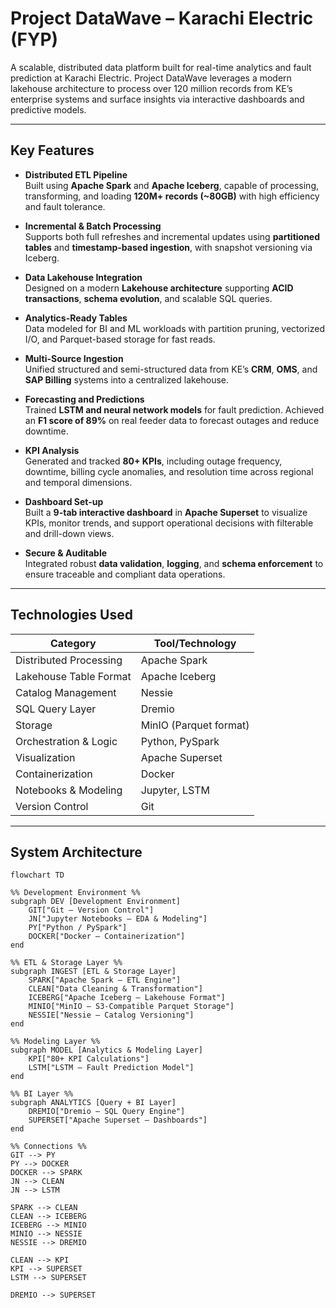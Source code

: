 # Project DataWave – Karachi Electric (FYP)

A scalable, distributed data platform built for real-time analytics and fault prediction at Karachi Electric. Project DataWave leverages a modern lakehouse architecture to process over 120 million records from KE’s enterprise systems and surface insights via interactive dashboards and predictive models.

---

## Key Features

- **Distributed ETL Pipeline**  
  Built using **Apache Spark** and **Apache Iceberg**, capable of processing, transforming, and loading **120M+ records (~80GB)** with high efficiency and fault tolerance.

- **Incremental & Batch Processing**  
  Supports both full refreshes and incremental updates using **partitioned tables** and **timestamp-based ingestion**, with snapshot versioning via Iceberg.

- **Data Lakehouse Integration**  
  Designed on a modern **Lakehouse architecture** supporting **ACID transactions**, **schema evolution**, and scalable SQL queries.

- **Analytics-Ready Tables**  
  Data modeled for BI and ML workloads with partition pruning, vectorized I/O, and Parquet-based storage for fast reads.

- **Multi-Source Ingestion**  
  Unified structured and semi-structured data from KE’s **CRM**, **OMS**, and **SAP Billing** systems into a centralized lakehouse.

- **Forecasting and Predictions**  
  Trained **LSTM and neural network models** for fault prediction. Achieved an **F1 score of 89%** on real feeder data to forecast outages and reduce downtime.

- **KPI Analysis**  
  Generated and tracked **80+ KPIs**, including outage frequency, downtime, billing cycle anomalies, and resolution time across regional and temporal dimensions.

- **Dashboard Set-up**  
  Built a **9-tab interactive dashboard** in **Apache Superset** to visualize KPIs, monitor trends, and support operational decisions with filterable and drill-down views.

- **Secure & Auditable**  
  Integrated robust **data validation**, **logging**, and **schema enforcement** to ensure traceable and compliant data operations.

---

## Technologies Used

| Category | Tool/Technology |
|----------|-----------------|
| Distributed Processing | Apache Spark |
| Lakehouse Table Format | Apache Iceberg |
| Catalog Management | Nessie |
| SQL Query Layer | Dremio |
| Storage | MinIO (Parquet format) |
| Orchestration & Logic | Python, PySpark |
| Visualization | Apache Superset |
| Containerization | Docker |
| Notebooks & Modeling | Jupyter, LSTM |
| Version Control | Git |

---

## System Architecture
```mermaid
flowchart TD

%% Development Environment %%
subgraph DEV [Development Environment]
    GIT["Git – Version Control"]
    JN["Jupyter Notebooks – EDA & Modeling"]
    PY["Python / PySpark"]
    DOCKER["Docker – Containerization"]
end

%% ETL & Storage Layer %%
subgraph INGEST [ETL & Storage Layer]
    SPARK["Apache Spark – ETL Engine"]
    CLEAN["Data Cleaning & Transformation"]
    ICEBERG["Apache Iceberg – Lakehouse Format"]
    MINIO["MinIO – S3-Compatible Parquet Storage"]
    NESSIE["Nessie – Catalog Versioning"]
end

%% Modeling Layer %%
subgraph MODEL [Analytics & Modeling Layer]
    KPI["80+ KPI Calculations"]
    LSTM["LSTM – Fault Prediction Model"]
end

%% BI Layer %%
subgraph ANALYTICS [Query + BI Layer]
    DREMIO["Dremio – SQL Query Engine"]
    SUPERSET["Apache Superset – Dashboards"]
end

%% Connections %%
GIT --> PY
PY --> DOCKER
DOCKER --> SPARK
JN --> CLEAN
JN --> LSTM

SPARK --> CLEAN
CLEAN --> ICEBERG
ICEBERG --> MINIO
MINIO --> NESSIE
NESSIE --> DREMIO

CLEAN --> KPI
KPI --> SUPERSET
LSTM --> SUPERSET

DREMIO --> SUPERSET
